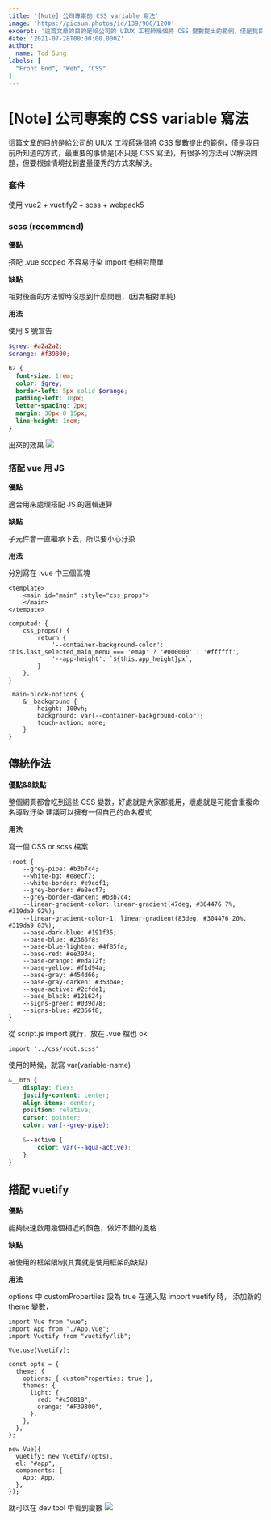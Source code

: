 ```yaml
---
title: '[Note] 公司專案的 CSS variable 寫法'
image: 'https://picsum.photos/id/139/900/1200'
excerpt: '這篇文章的目的是給公司的 UIUX 工程師幾個將 CSS 變數提出的範例，僅是我目前所知道的方式，最重要的事情是(不只是 CSS 寫法)，有很多的方法可以解決問題，但要根據情境找到盡量優秀的方式來解決。'
date: '2021-07-28T00:00:00.000Z'
author:
  name: Tod Sung
labels: [
  "Front End", "Web", "CSS"
]
---
```


# [Note] 公司專案的 CSS variable 寫法

這篇文章的目的是給公司的 UIUX 工程師幾個將 CSS 變數提出的範例，僅是我目前所知道的方式，最重要的事情是(不只是 CSS 寫法)，有很多的方法可以解決問題，但要根據情境找到盡量優秀的方式來解決。

### 套件
使用 vue2 + vuetify2 + scss + webpack5

### scss (recommend)
**優點**

搭配 .vue scoped 不容易汙染
import 也相對簡單

**缺點**

相對後面的方法暫時沒想到什麼問題，(因為相對單純)

**用法**

使用 $ 號宣告

```scss
$grey: #a2a2a2;
$orange: #f39800;

h2 {
  font-size: 1rem;
  color: $grey;
  border-left: 5px solid $orange;
  padding-left: 10px;
  letter-spacing: 2px;
  margin: 30px 0 15px;
  line-height: 1rem;
}
```

出來的效果
![](https://i.imgur.com/V8DzrU4.png)

### 搭配 vue 用 JS

**優點**

適合用來處理搭配 JS 的邏輯運算

**缺點**

子元件會一直繼承下去，所以要小心汙染

**用法**

分別寫在 .vue 中三個區塊
```html=
<template>
    <main id="main" :style="css_props">
    </main>
</tempate>
```

```javascript=
computed: {
    css_props() {
        return {
            '--container-background-color': this.last_selected_main_menu === 'emap' ? '#000000' : '#ffffff',
            '--app-height': `${this.app_height}px`,
        } 
    },
}
```

```scss=
.main-block-options {
    &__background {
        height: 100vh;
        background: var(--container-background-color);
        touch-action: none;
    }
}
```

## 傳統作法

**優點&&缺點**

整個網頁都會吃到這些 CSS 變數，好處就是大家都能用，壞處就是可能會重複命名導致汙染
建議可以擁有一個自己的命名模式

**用法**

寫一個 CSS or scss 檔案
```css=
:root {
    --grey-pipe: #b3b7c4;
    --white-bg: #e8ecf7;
    --white-border: #e9edf1;
    --grey-border: #e8ecf7;
    --grey-border-darken: #b3b7c4;
    --linear-gradient-color: linear-gradient(47deg, #304476 7%, #319da9 92%);
    --linear-gradient-color-1: linear-gradient(83deg, #304476 20%, #319da9 83%);
    --base-dark-blue: #191f35;
    --base-blue: #2366f8;
    --base-blue-lighten: #4f85fa;
    --base-red: #ee3934;
    --base-orange: #eda12f;
    --base-yellow: #f1d94a;
    --base-gray: #454d66;
    --base-gray-darken: #353b4e;
    --aqua-active: #2cfde1;
    --base_black: #121624;
    --signs-green: #039d78;
    --signs-blue: #2366f8;
}
```

從 script.js import 就行，放在 .vue 檔也 ok
```java=
import '../css/root.scss'
```

使用的時候，就寫 var(variable-name)
```scss
&__btn {
    display: flex;
    justify-content: center;
    align-items: center;
    position: relative;
    cursor: pointer;
    color: var(--grey-pipe);

    &--active {
        color: var(--aqua-active);
    }
}
```


## 搭配 vuetify

**優點**

能夠快速啟用幾個相近的顏色，做好不錯的風格

**缺點**

被使用的框架限制(其實就是使用框架的缺點)

**用法**

options 中 customPropertiies 設為 true
在進入點 import vuetify 時， 添加新的 theme 變數，

```javascript=
import Vue from "vue";
import App from "./App.vue";
import Vuetify from "vuetify/lib";

Vue.use(Vuetify);

const opts = {
  theme: {
    options: { customProperties: true },
    themes: {
      light: {
        red: "#c50818",
        orange: "#F39800",
      },
    },
  },
};

new Vue({
  vuetify: new Vuetify(opts),
  el: "#app",
  components: {
    App: App,
  },
});

```

就可以在 dev tool 中看到變數
![](https://i.imgur.com/TEVr7QL.png)
